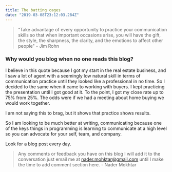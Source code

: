 ```yaml
---
title: The batting cages
date: "2019-03-08T23:12:03.284Z"
---
```

>“Take advantage of every opportunity to practice your communication skills so that when important occasions arise, you will have the gift, the style, the sharpness, the clarity, and the emotions to affect other people" - Jim Rohn

### Why would you blog when no one reads this blog?

I believe in this quote because I got my start in the real estate business, and I saw a lot of agent with a seemingly low natural skill in terms of communication practice until they looked like a professional in no time.
So I decided to the same when it came to working with buyers. I kept practicing the presentation until I got good at it.
To the point, I got my close rate up to  75% from 25%. The odds were if we had a meeting about home buying we would work together.

I am not saying this to brag, but it shows that practice shows results.

So I am looking to be much better at writing, communicating because one of the keys things in programming is learning to communicate at a high level so you can advocate for your self, team, and company.

Look for a blog post every day.

>Any comments or feedback you have on this blog I will add it to the conversation just email me at nader.mohktar@gmail.com until I make the time to add comment section here. - Nader Mokhtar
